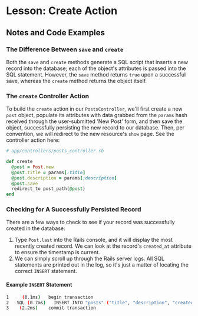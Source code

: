 # Lesson: Create Action

## Notes and Code Examples

### The Difference Between `save` and `create`

Both the `save` and `create` methods generate a SQL script that inserts a new record into the database; each of the object's attributes is passed into the SQL statement. However, the `save` method returns `true` upon a successful save, whereas the `create` method returns the object itself.

### The `create` Controller Action

To build the `create` action in our `PostsController`, we'll first create a new `post` object, populate its attributes with data grabbed from the `params` hash received through the user-submitted 'New Post' form, and then save the object, successfully persisting the new record to our database. Then, per convention, we will redirect to the new resource's `show` page. See the controller action here:

```ruby
# app/controllers/posts_controller.rb

def create
  @post = Post.new
  @post.title = params[:title]
  @post.description = params[:description]
  @post.save
  redirect_to post_path(@post)
end
```

### Checking for A Successfully Persisted Record

There are a few ways to check to see if your record was successfully created in the database:

1. Type `Post.last` into the Rails console, and it will display the most recently created record. We can look at the record's `created_at` attribute to ensure the timestamp is current.
2. We can simply scroll up through the Rails server logs. All SQL statements are printed out in the log, so it's just a matter of locating the correct `INSERT` statement.

#### Example `INSERT` Statement

```bash
1     (0.1ms)   begin transaction
2   SQL (0.7ms)   INSERT INTO "posts" ("title", "description", "created_at", "updated_at") VALUES (?, ?, ?, ?) [["title", "My Post"], ["description", "My desc"], ["created_at", "2015-12-26 18:00:31.393419"], ["updated_at", "2015-12-26 18:00:31.393419"]]
3    (2.2ms)    commit transaction
```